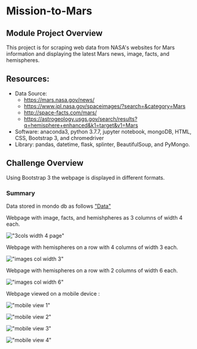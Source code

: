 # Mission-to-Mars

## Module Project Overview

This project is for scraping web data from NASA's websites for Mars information and displaying the latest Mars news, image, facts, and hemispheres.

## Resources:
  - Data Source: 
    - https://mars.nasa.gov/news/
    - https://www.jpl.nasa.gov/spaceimages/?search=&category=Mars
    - http://space-facts.com/mars/
    - https://astrogeology.usgs.gov/search/results?q=hemisphere+enhanced&k1=target&v1=Mars
  - Software: anaconda3, python 3.7.7, jupyter notebook, mongoDB, HTML, CSS, Bootstrap 3, and chromedriver
  - Library: pandas, datetime, flask, splinter, BeautifulSoup, and PyMongo.


## Challenge Overview

Using Bootstrap 3 the webpage is displayed in different formats.

### Summary

Data stored in mondo db as follows
["Data"](./Resources/mongo_db_find.txt)



Webpage with image, facts, and hemishpheres as 3 columns of width 4 each.

  !["3cols width 4 page"](./Resources/mars_page_3_grid.png "3 columns")
  


Webpage with hemispheres on a row with 4 columns of width 3 each.

  !["images col width 3"](./Resources/mars_page_col3_grid.png "col-md-3")
  


Webpage with hemispheres on a row with 2 columns of width 6 each.

  !["images col width 6"](./Resources/mars_page_col6_grid.png "col-md-6")
  


Webpage viewed on a mobile device :

  !["mobile view 1"](./Resources/mars_page_mobile_view_1.png "mobile 1")
  
  !["mobile view 2"](./Resources/mars_page_mobile_view_2.png "mobile 2")
  
  !["mobile view 3"](./Resources/mars_page_mobile_view_3.png "mobile 3")
  
  !["mobile view 4"](./Resources/mars_page_mobile_view_4.png "mobile 4")
  
  
